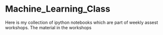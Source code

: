 # Machine_Learning_Class
Here is my collection of ipython notebooks which are part of weekly assest workshops. The material in the workshops
